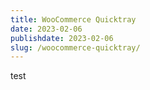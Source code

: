 ```yaml
---
title: WooCommerce Quicktray
date: 2023-02-06
publishdate: 2023-02-06
slug: /woocommerce-quicktray/
---
```


test